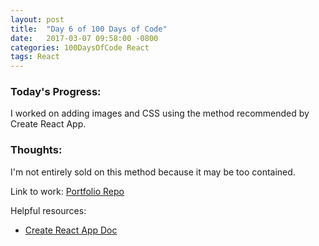 ```yaml
---
layout: post
title:  "Day 6 of 100 Days of Code"
date:   2017-03-07 09:58:00 -0800
categories: 100DaysOfCode React
tags: React
---
```


### Today's Progress:
I worked on adding images and CSS using the method recommended by Create React App.

### Thoughts:
I'm not entirely sold on this method because it may be too contained. 

Link to work:
[Portfolio Repo](https://github.com/yenly/yenly)

Helpful resources:
* [Create React App Doc](https://github.com/facebookincubator/create-react-app/blob/master/packages/react-scripts/template/README.md#adding-images-fonts-and-files)
